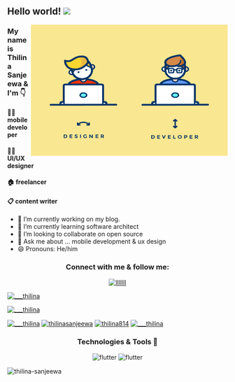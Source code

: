 ## Hello world! <img src="https://raw.githubusercontent.com/MartinHeinz/MartinHeinz/master/wave.gif" width="30px">

<img align="right" alt="GIF" src="https://github.com/thilina-sanjeewa/thilina-sanjeewa/blob/main/5.gif?raw=true" width="450" height="300"  />

###   My name is Thilina Sanjeewa & I'm 👇 
#### 👨‍💻 mobile developer  
#### 🧑‍🎨 UI/UX designer 
#### 🏠 freelancer
#### 📋 content writer


- 🔭 I’m currently working on my blog.
- 🌱 I’m currently learning software architect
- 👯 I’m looking to collaborate on open source
- 💬 Ask me about ... mobile development & ux design
- 😄 Pronouns: He/him


<h3 align="center">Connect with me & follow me:</h3>
<p align="center">  <a href="https://twitter.com/___thilina" target="blank"><img src="https://img.shields.io/badge/Signal-%23039BE5.svg?&style=for-the-badge&logo=Signal&logoColor=white" alt="lllllll"/></a></p>
<p align="center">
  <p align="left"> <a href="https://twitter.com/___thilina" target="blank"><img src="https://img.shields.io/twitter/follow/___thilina?logo=twitter&style=for-the-badge" alt="___thilina" /></a> </p>
  <p align="center">
  <p align="left"> <a href="https://www.linkedin.com/in/thilinasanjeewa/" target="blank"><img src="https://img.shields.io/twitter/follow/___thilina?logo=twitter&style=for-the-badge" alt="___thilina" /></a> </p>
  
<a href="https://twitter.com/___thilina" target="blank"><img align="center" src="https://raw.githubusercontent.com/rahuldkjain/github-profile-readme-generator/master/src/images/icons/Social/twitter.svg" alt="___thilina" height="30" width="40" /></a>
<a href="https://linkedin.com/in/thilinasanjeewa" target="blank"><img align="center" src="https://raw.githubusercontent.com/rahuldkjain/github-profile-readme-generator/master/src/images/icons/Social/linked-in-alt.svg" alt="thilinasanjeewa" height="30" width="40" /></a>
<a href="https://fb.com/thilina814" target="blank"><img align="center" src="https://raw.githubusercontent.com/rahuldkjain/github-profile-readme-generator/master/src/images/icons/Social/facebook.svg" alt="thilina814" height="30" width="40" /></a>
<a href="https://instagram.com/___thilina" target="blank"><img align="center" src="https://raw.githubusercontent.com/rahuldkjain/github-profile-readme-generator/master/src/images/icons/Social/instagram.svg" alt="___thilina" height="30" width="40" /></a>
</p>

<h3 align="center">Technologies & Tools 🔧</h3>
<p align="center"><a><img src="https://img.shields.io/badge/Flutter-02569B?style=for-the-badge&logo=flutter&logoColor=white" alt="flutter"/></a> <a><img src="https://img.shields.io/badge/Flutter-02569B?style=for-the-badge&logo=flutter&logoColor=white" alt="flutter"/></a>  </p>

<p><img align="center" src="https://github-readme-stats.vercel.app/api/top-langs?username=thilina-sanjeewa&show_icons=true&locale=en&layout=compact" alt="thilina-sanjeewa" /></p>

<!--
**thilina-sanjeewa/thilina-sanjeewa** is a ✨ _special_ ✨ repository because its `README.md` (this file) appears on your GitHub profile.

Here are some ideas to get you started:

- 🔭 I’m currently working on ...
- 🌱 I’m currently learning ...
- 👯 I’m looking to collaborate on ...
- 🤔 I’m looking for help with ...
- 💬 Ask me about ...
- 📫 How to reach me: ...
- 😄 Pronouns: ...
- ⚡ Fun fact: ...
-->
